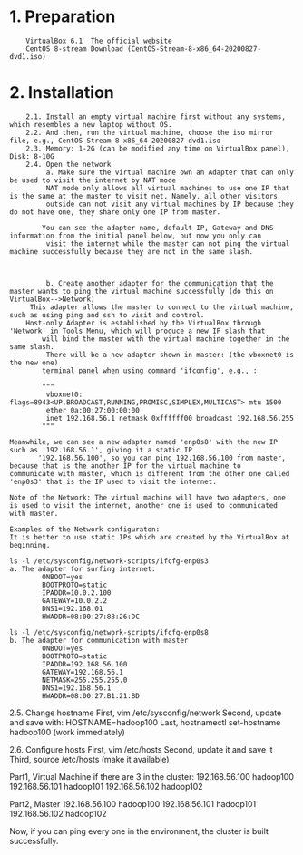 # 1. Preparation
```
    VirtualBox 6.1  The official website
    CentOS 8-stream Download (CentOS-Stream-8-x86_64-20200827-dvd1.iso)
```

# 2. Installation
```
    2.1. Install an empty virtual machine first without any systems, which resembles a new laptop without OS.
    2.2. And then, run the virtual machine, choose the iso mirror file, e.g., CentOS-Stream-8-x86_64-20200827-dvd1.iso
    2.3. Memory: 1-2G (can be modified any time on VirtualBox panel), Disk: 8-10G
    2.4. Open the network
         a. Make sure the virtual machine own an Adapter that can only be used to visit the internet by NAT mode
         NAT mode only allows all virtual machines to use one IP that is the same at the master to visit net. Namely, all other visitors
         outside can not visit any virtual machines by IP because they do not have one, they share only one IP from master.
 
        You can see the adapter name, default IP, Gateway and DNS information from the initial panel below, but now you only can
         visit the internet while the master can not ping the virtual machine successfully because they are not in the same slash.
    	 


         b. Create another adapter for the communication that the master wants to ping the virtual machine successfully (do this on VirtualBox-->Network)
 	 This adapter allows the master to connect to the virtual machine, such as using ping and ssh to visit and control.
  	Host-only Adapter is established by the VirtualBox through 'Network' in Tools Menu, which will produce a new IP slash that
        will bind the master with the virtual machine together in the same slash. 
         There will be a new adapter shown in master: (the vboxnet0 is the new one)
        terminal panel when using command 'ifconfig', e.g., :
        
        """        
         vboxnet0: flags=8943<UP,BROADCAST,RUNNING,PROMISC,SIMPLEX,MULTICAST> mtu 1500
         ether 0a:00:27:00:00:00 
         inet 192.168.56.1 netmask 0xffffff00 broadcast 192.168.56.255
        """
   
Meanwhile, we can see a new adapter named 'enp0s8' with the new IP such as '192.168.56.1', giving it a static IP
       '192.168.56.100', so you can ping 192.168.56.100 from master, because that is the another IP for the virtual machine to
communicate with master, which is different from the other one called 'enp0s3' that is the IP used to visit the internet.

Note of the Network: The virtual machine will have two adapters, one is used to visit the internet, another one is used to communicated with master.

Examples of the Network configuraton: 
It is better to use static IPs which are created by the VirtualBox at beginning.

ls -l /etc/sysconfig/network-scripts/ifcfg-enp0s3
a. The adapter for surfing internet:
        ONBOOT=yes
        BOOTPROTO=static
        IPADDR=10.0.2.100
        GATEWAY=10.0.2.2
        DNS1=192.168.01
        HWADDR=08:00:27:88:26:DC

ls -l /etc/sysconfig/network-scripts/ifcfg-enp0s8
b. The adapter for communication with master
        ONBOOT=yes
        BOOTPROTO=static
        IPADDR=192.168.56.100
        GATEWAY=192.168.56.1
        NETMASK=255.255.255.0
        DNS1=192.168.56.1
        HWADDR=08:00:27:B1:21:BD
```

2.5. Change hostname
First, vim /etc/sysconfig/network
Second, update and save with: HOSTNAME=hadoop100
Last, hostnamectl set-hostname hadoop100 (work immediately)

2.6. Configure hosts
First, vim /etc/hosts
Second, update it and save it
Third, source /etc/hosts (make it available)

Part1, Virtual Machine
if there are 3 in the cluster:
192.168.56.100 hadoop100
192.168.56.101 hadoop101
192.168.56.102 hadoop102

Part2, Master
192.168.56.100 hadoop100
192.168.56.101 hadoop101
192.168.56.102 hadoop102


Now, if you can ping every one in the environment, the cluster is built successfully.
